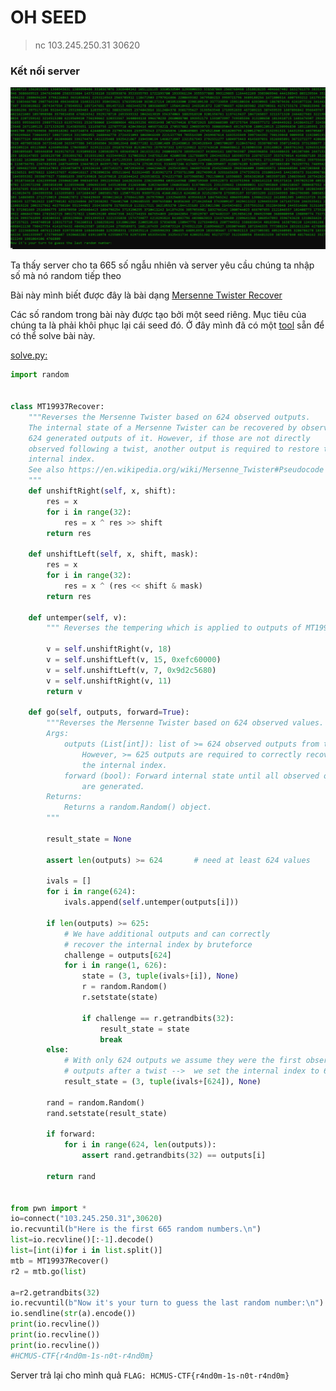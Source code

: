 # OH SEED
> nc 103.245.250.31 30620
### Kết nối server
![](https://github.com/longkd719/Writeups/blob/main/2022/HCMUS-CTF%20Quals/3.%20OH%20SEED/image.png)

Ta thấy server cho ta 665 số ngẫu nhiên và server yêu cầu chúng ta nhập số mà nó random tiếp theo

Bài này mình biết được đây là bài dạng [Mersenne Twister Recover](https://en.wikipedia.org/wiki/Mersenne_Twister)

Các số random trong bài này được tạo bởi một seed riêng. Mục tiêu của chúng ta là phải khôi phục lại cái seed đó. Ở đây mình đã có một [tool](https://github.com/eboda/mersenne-twister-recover) sẵn để có thể solve bài này.

[solve.py:](https://github.com/longkd719/Writeups/blob/main/2022/HCMUS-CTF%20Quals/3.%20OH%20SEED/solve.py)

```py
import random


class MT19937Recover:
    """Reverses the Mersenne Twister based on 624 observed outputs.
    The internal state of a Mersenne Twister can be recovered by observing
    624 generated outputs of it. However, if those are not directly
    observed following a twist, another output is required to restore the
    internal index.
    See also https://en.wikipedia.org/wiki/Mersenne_Twister#Pseudocode .
    """
    def unshiftRight(self, x, shift):
        res = x
        for i in range(32):
            res = x ^ res >> shift
        return res

    def unshiftLeft(self, x, shift, mask):
        res = x
        for i in range(32):
            res = x ^ (res << shift & mask)
        return res

    def untemper(self, v):
        """ Reverses the tempering which is applied to outputs of MT19937 """

        v = self.unshiftRight(v, 18)
        v = self.unshiftLeft(v, 15, 0xefc60000)
        v = self.unshiftLeft(v, 7, 0x9d2c5680)
        v = self.unshiftRight(v, 11)
        return v

    def go(self, outputs, forward=True):
        """Reverses the Mersenne Twister based on 624 observed values.
        Args:
            outputs (List[int]): list of >= 624 observed outputs from the PRNG.
                However, >= 625 outputs are required to correctly recover
                the internal index.
            forward (bool): Forward internal state until all observed outputs
                are generated.
        Returns:
            Returns a random.Random() object.
        """

        result_state = None

        assert len(outputs) >= 624       # need at least 624 values

        ivals = []
        for i in range(624):
            ivals.append(self.untemper(outputs[i]))

        if len(outputs) >= 625:
            # We have additional outputs and can correctly
            # recover the internal index by bruteforce
            challenge = outputs[624]
            for i in range(1, 626):
                state = (3, tuple(ivals+[i]), None)
                r = random.Random()
                r.setstate(state)

                if challenge == r.getrandbits(32):
                    result_state = state
                    break
        else:
            # With only 624 outputs we assume they were the first observed 624
            # outputs after a twist -->  we set the internal index to 624.
            result_state = (3, tuple(ivals+[624]), None)

        rand = random.Random()
        rand.setstate(result_state)

        if forward:
            for i in range(624, len(outputs)):
                assert rand.getrandbits(32) == outputs[i]

        return rand


from pwn import *
io=connect("103.245.250.31",30620)
io.recvuntil(b"Here is the first 665 random numbers.\n")
list=io.recvline()[:-1].decode()
list=[int(i)for i in list.split()]
mtb = MT19937Recover()
r2 = mtb.go(list)

a=r2.getrandbits(32)
io.recvuntil(b"Now it's your turn to guess the last random number:\n")
io.sendline(str(a).encode())
print(io.recvline())
print(io.recvline())
print(io.recvline())
#HCMUS-CTF{r4nd0m-1s-n0t-r4nd0m}
```

Server trả lại cho mình quả `FLAG: HCMUS-CTF{r4nd0m-1s-n0t-r4nd0m}`



